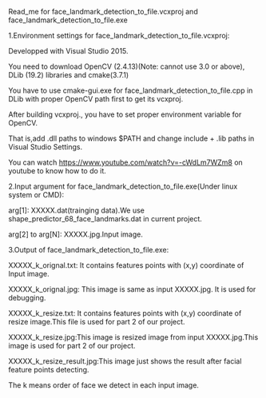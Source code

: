 Read_me for face_landmark_detection_to_file.vcxproj and face_landmark_detection_to_file.exe

  1.Environment settings for face_landmark_detection_to_file.vcxproj:
           
  Developped with Visual Studio 2015. 
  
  You need to download OpenCV (2.4.13)(Note: cannot use 3.0 or above), DLib (19.2) libraries and cmake(3.7.1)
  
  You have to use cmake-gui.exe for face_landmark_detection_to_file.cpp in DLib with proper OpenCV path first to get its vcxproj.
  
  After building vcxproj., you have to set proper environment variable for OpenCV.
  
  That is,add .dll paths to windows $PATH and change include + .lib paths in Visual Studio Settings.
  
  You can watch https://www.youtube.com/watch?v=-cWdLm7WZm8 on youtube to know how to do it.

  2.Input argument for face_landmark_detection_to_file.exe(Under linux system or CMD):
  
  arg[1]: XXXXX.dat(trainging data).We use shape_predictor_68_face_landmarks.dat in current project.
  
  arg[2] to arg[N]: XXXXX.jpg.Input image.

  3.Output of face_landmark_detection_to_file.exe:
  
  XXXXX_k_orignal.txt: It contains features points with (x,y) coordinate of Input image.
  
  XXXXX_k_orignal.jpg: This image is same as input XXXXX.jpg. It is used for debugging.
  
  XXXXX_k_resize.txt: It contains features points with (x,y) coordinate of resize image.This file is used for part 2 of our project.
  
  XXXXX_k_resize.jpg:This image is resized image from input XXXXX.jpg.This image is used for part 2 of our project.
  
  XXXXX_k_resize_result.jpg:This image just shows the result after facial feature points detecting.
  
  The k means order of face we detect in each input image. 
